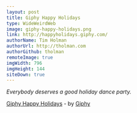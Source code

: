```yaml
---
layout: post
title: Giphy Happy Holidays
type: WideWeirdWeb
image: giphy-happy-holidays.png
link: http://happyholidays.giphy.com/
authorName: Tim Holman
authorUrl: http://tholman.com
authorGithub: tholman
remoteImage: true
imgWidth: 796
imgHeight: 144
siteDown: true
---
```


_Everybody deserves a good holiday dance party._

[Giphy Happy Holidays](http://happyholidays.giphy.com/) - by [Giphy](http://giphy.com)
